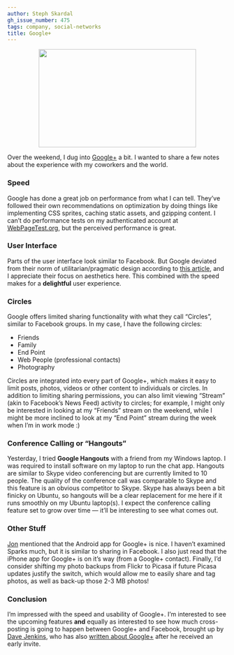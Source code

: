 ```yaml
---
author: Steph Skardal
gh_issue_number: 475
tags: company, social-networks
title: Google+
---
```


<a href="/blog/2011/07/11/google/image-0-big.jpeg" onblur="try {parent.deselectBloggerImageGracefully();} catch(e) {}"><img alt="" border="0" id="BLOGGER_PHOTO_ID_5628111307653947618" src="/blog/2011/07/11/google/image-0.jpeg" style="display:block; margin:0px auto 10px; text-align:center;cursor:pointer; cursor:hand;width: 360px; height: 225px;"/></a>

Over the weekend, I dug into [Google+](https://plus.google.com/) a bit. I wanted to share a few notes about the experience with my coworkers and the world.

### Speed

Google has done a great job on performance from what I can tell. They’ve followed their own recommendations on optimization by doing things like implementing CSS sprites, caching static assets, and gzipping content. I can’t do performance tests on my authenticated account at [WebPageTest.org](https://www.webpagetest.org/), but the perceived performance is great.

### User Interface

Parts of the user interface look similar to Facebook. But Google deviated from their norm of utilitarian/pragmatic design according to [this article](https://web.archive.org/web/20110704190022/http://journal.drawar.com/d/engineers-vs-designers/), and I appreciate their focus on aesthetics here. This combined with the speed makes for a **delightful** user experience.

### Circles

Google offers limited sharing functionality with what they call “Circles”, similar to Facebook groups. In my case, I have the following circles:

- Friends
- Family
- End Point
- Web People (professional contacts)
- Photography

Circles are integrated into every part of Google+, which makes it easy to limit posts, photos, videos or other content to individuals or circles. In addition to limiting sharing permissions, you can also limit viewing “Stream” (akin to Facebook’s News Feed) activity to circles; for example, I might only be interested in looking at my “Friends” stream on the weekend, while I might be more inclined to look at my “End Point” stream during the week when I’m in work mode :)

### Conference Calling or “Hangouts”

Yesterday, I tried **Google Hangouts** with a friend from my Windows laptop. I was required to install software on my laptop to run the chat app. Hangouts are similar to Skype video conferencing but are currently limited to 10 people. The quality of the conference call was comparable to Skype and this feature is an obvious competitor to Skype. Skype has always been a bit finicky on Ubuntu, so hangouts will be a clear replacement for me here if it runs smoothly on my Ubuntu laptop(s). I expect the conference calling feature set to grow over time — it’ll be interesting to see what comes out.

### Other Stuff

[Jon](/team/jon_jensen) mentioned that the Android app for Google+ is nice. I haven’t examined Sparks much, but it is similar to sharing in Facebook. I also just read that the iPhone app for Google+ is on it’s way (from a Google+ contact). Finally, I’d consider shifting my photo backups from Flickr to Picasa if future Picasa updates justify the switch, which would allow me to easily share and tag photos, as well as back-up those 2-3 MB photos!

### Conclusion

I’m impressed with the speed and usability of Google+. I’m interested to see the upcoming features **and** equally as interested to see how much cross-posting is going to happen between Google+ and Facebook, brought up by [Dave Jenkins](http://www.davejenkins.com/), who has also [written about Google+](https://web.archive.org/web/20120103022906/http://www.davejenkins.com/2011/06/29/early-impressions-of-google/) after he received an early invite.
